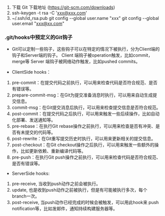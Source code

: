 1. 下载 Git 下载地址 (https://git-scm.com/downloads)
2. ssh-keygen -t rsa -C 'xxx@xxx.com'
3. ~/.ssh/id_rsa.pub
git config --global user.name "xxx"
git config --global user.email "xxx@xx.com"

### .git/hooks中预定义的Git钩子

- Git可以定制一些钩子，这些钩子可以在特定的情况下被执行，分为Client端的钩子和Server端的钩子。
Client 端钩子被operation触发，比如commit，merge等
Server 端钩子被网络动作触发，比如pushed commits。

- ClientSide hooks：
1. pre-commit：在提交代码之前执行，可以用来检查代码是否符合规范、是否有错误等。
2. prepare-commit-msg：在Git为提交准备消息时执行，可以用来自动生成提交信息。
3. commit-msg：在Git提交消息后执行，可以用来检查提交信息是否符合规范。
4. post-commit：在提交代码之后执行，可以用来触发一些后续操作，比如自动化部署、发送通知等。
5. pre-rebase：在执行Git rebase操作之前执行，可以用来检查是否有冲突、是否有未提交的代码等。
6. post-rewrite：在Git重写提交历史时执行，可以用来更新相关的提交信息。
7. post-checkout：在Git checkout操作之后执行，可以用来触发一些额外的操作，比如更新依赖、重新编译代码等。
8. pre-push：在执行Git push操作之前执行，可以用来检查代码是否符合规范、是否有错误等。

- ServerSide hooks:
1. pre-receive, 当收到push动作之前会被执行。
2. update, 也是收到push动作之前被执行，但是有可能被执行多次，每个branch一次。
3. post-receive, 当push动作已经完成的时候会被触发，可以用此hook来 push notification等，比如发邮件，通知持续构建服务器等。



